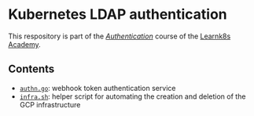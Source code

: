 # Kubernetes LDAP authentication

This respository is part of the [_Authentication_](https://academy.learnk8s.io/authentication-intro) course of the [Learnk8s Academy](http://academy.learnk8s.io/).

## Contents

- [`authn.go`](authn.go): webhook token authentication service
- [`infra.sh`](infra.sh): helper script for automating the creation and deletion of the GCP infrastructure
